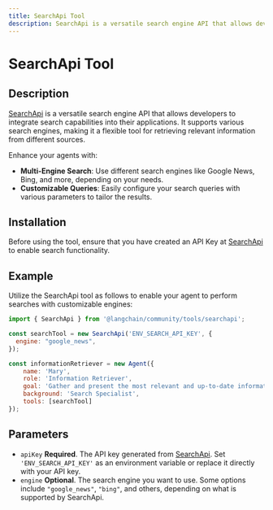 ```yaml
---
title: SearchApi Tool
description: SearchApi is a versatile search engine API that allows developers to integrate search capabilities into their applications.
---
```


# SearchApi Tool

## Description

[SearchApi](https://www.searchapi.io/) is a versatile search engine API that allows developers to integrate search capabilities into their applications. It supports various search engines, making it a flexible tool for retrieving relevant information from different sources.

Enhance your agents with:
- **Multi-Engine Search**: Use different search engines like Google News, Bing, and more, depending on your needs.
- **Customizable Queries**: Easily configure your search queries with various parameters to tailor the results.

## Installation

Before using the tool, ensure that you have created an API Key at [SearchApi](https://www.searchapi.io/) to enable search functionality.

## Example

Utilize the SearchApi tool as follows to enable your agent to perform searches with customizable engines:

```js
import { SearchApi } from '@langchain/community/tools/searchapi';

const searchTool = new SearchApi('ENV_SEARCH_API_KEY', {
  engine: "google_news",
});

const informationRetriever = new Agent({
    name: 'Mary', 
    role: 'Information Retriever', 
    goal: 'Gather and present the most relevant and up-to-date information from various online sources.', 
    background: 'Search Specialist',
    tools: [searchTool]
});
```

## Parameters

- `apiKey` **Required**. The API key generated from [SearchApi](https://www.searchapi.io/). Set `'ENV_SEARCH_API_KEY'` as an environment variable or replace it directly with your API key.
- `engine` **Optional**. The search engine you want to use. Some options include `"google_news"`, `"bing"`, and others, depending on what is supported by SearchApi.
